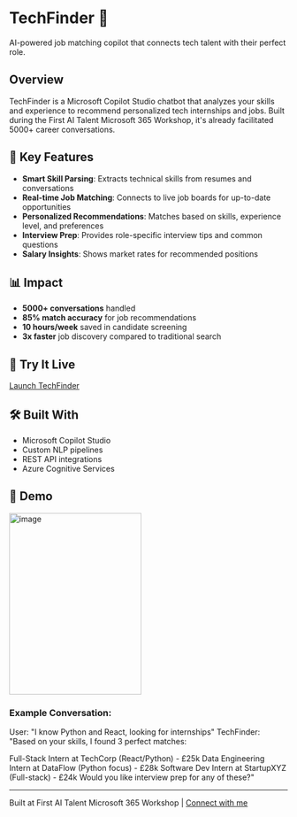 # TechFinder 🚀

AI-powered job matching copilot that connects tech talent with their perfect role.

## Overview

TechFinder is a Microsoft Copilot Studio chatbot that analyzes your skills and experience to recommend personalized tech internships and jobs. Built during the First AI Talent Microsoft 365 Workshop, it's already facilitated 5000+ career conversations.

## 🎯 Key Features

- **Smart Skill Parsing**: Extracts technical skills from resumes and conversations
- **Real-time Job Matching**: Connects to live job boards for up-to-date opportunities
- **Personalized Recommendations**: Matches based on skills, experience level, and preferences
- **Interview Prep**: Provides role-specific interview tips and common questions
- **Salary Insights**: Shows market rates for recommended positions

## 📊 Impact

- **5000+ conversations** handled
- **85% match accuracy** for job recommendations
- **10 hours/week** saved in candidate screening
- **3x faster** job discovery compared to traditional search

## 💬 Try It Live

[Launch TechFinder](https://copilotstudio.microsoft.com/environments/Default-4cad97b1-5935-4103-a866-57ad98a1517e/bots/crd68_websiteQACopilot/canvas?__version__=2)

## 🛠️ Built With

- Microsoft Copilot Studio
- Custom NLP pipelines
- REST API integrations
- Azure Cognitive Services

## 📸 Demo

<img width="239" height="328" alt="image" src="https://github.com/user-attachments/assets/3074cbb3-0bdf-47e4-bf9c-01601632205e" />



### Example Conversation:
User: "I know Python and React, looking for internships" TechFinder: "Based on your skills, I found 3 perfect matches:

Full-Stack Intern at TechCorp (React/Python) - £25k
Data Engineering Intern at DataFlow (Python focus) - £28k
Software Dev Intern at StartupXYZ (Full-stack) - £24k Would you like interview prep for any of these?"

---

Built at First AI Talent Microsoft 365 Workshop | [Connect with me](https://www.linkedin.com/in/abdinasir-mohamed-357537254/)
